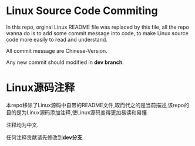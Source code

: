 # Linux Source Code Commiting 

In this repo, orginal Linux README file was replaced by this file, all the repo wanna do is to add some commit message into code, to make Linux source code more easily to read and understand.

All commit message are Chinese-Version.

Any new commit should modified in **dev branch**.

# Linux源码注释
本repo移除了Linux源码中自带的README文件,取而代之的是当前描述,该repo的目的是为Linux源码添加注释,使Linux源码变得更加易读和易懂.

注释均为中文.

任何注释贡献请先修改到**dev分支**. 
